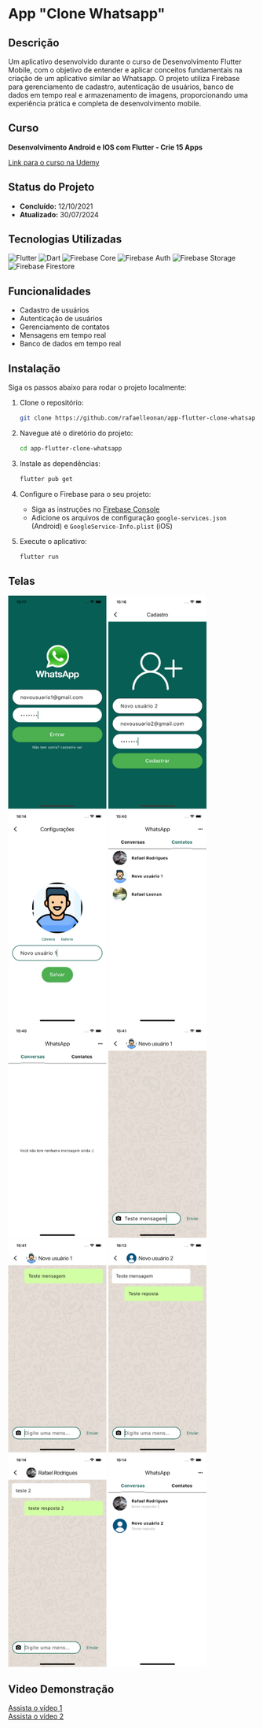 # App "Clone Whatsapp"

## Descrição

Um aplicativo desenvolvido durante o curso de Desenvolvimento Flutter Mobile, com o objetivo de entender e aplicar conceitos fundamentais na criação de um aplicativo similar ao Whatsapp. O projeto utiliza Firebase para gerenciamento de cadastro, autenticação de usuários, banco de dados em tempo real e armazenamento de imagens, proporcionando uma experiência prática e completa de desenvolvimento mobile.

## Curso

**Desenvolvimento Android e IOS com Flutter - Crie 15 Apps**

[Link para o curso na Udemy](https://www.udemy.com/course/desenvolvimento-android-e-ios-com-flutter/?couponCode=MCLARENT71824)

## Status do Projeto

- **Concluído:** 12/10/2021
- **Atualizado:** 30/07/2024

## Tecnologias Utilizadas

![Flutter](https://img.shields.io/badge/Flutter-3.22.2-blue)
![Dart](https://img.shields.io/badge/Dart-3.4.3-blue)
![Firebase Core](https://img.shields.io/badge/Firebase_Core-^3.2.0-orange)
![Firebase Auth](https://img.shields.io/badge/Firebase_Auth-^5.1.2-orange)
![Firebase Storage](https://img.shields.io/badge/Firebase_Storage-^12.1.1-orange)
![Firebase Firestore](https://img.shields.io/badge/Firebase_Firestore-^5.1.0-orange)

## Funcionalidades

- Cadastro de usuários
- Autenticação de usuários
- Gerenciamento de contatos
- Mensagens em tempo real
- Banco de dados em tempo real

## Instalação

Siga os passos abaixo para rodar o projeto localmente:

1. Clone o repositório:
    ```sh
    git clone https://github.com/rafaelleonan/app-flutter-clone-whatsapp.git
    ```
2. Navegue até o diretório do projeto:
    ```sh
    cd app-flutter-clone-whatsapp
    ```
3. Instale as dependências:
    ```sh
    flutter pub get
    ```
4. Configure o Firebase para o seu projeto:
    - Siga as instruções no [Firebase Console](https://console.firebase.google.com/)
    - Adicione os arquivos de configuração `google-services.json` (Android) e `GoogleService-Info.plist` (iOS)

5. Execute o aplicativo:
    ```sh
    flutter run
    ```

## Telas
<p>
  <img src="assets/images/simulator_screenshot_iphone13_ios16_4_login.png" alt="Tela de login" width="200"/>
  <img src="assets/images/simulator_screenshot_iphone13_ios16_4_cadastro.png" alt="Tela de cadastro" width="200"/>
  <img src="assets/images/simulator_screenshot_iphone13_ios16_4_configuracoes.png" alt="Tela de configurações" width="200"/>
  <img src="assets/images/simulator_screenshot_iphone13_ios16_4_contatos.png" alt="Tela de contatos" width="200"/>
  <img src="assets/images/simulator_screenshot_iphone13_ios16_4_conversas.png" alt="Tela de conversas" width="200"/>
  <img src="assets/images/simulator_screenshot_iphone13_ios16_4_conversa1.png" alt="Conversa1" width="200"/>
  <img src="assets/images/simulator_screenshot_iphone13_ios16_4_conversa2.png" alt="Conversa2" width="200"/>
  <img src="assets/images/simulator_screenshot_iphone13_ios16_4_conversa4.png" alt="Conversa4" width="200"/>
  <img src="assets/images/simulator_screenshot_iphone13_ios16_4_conversa5.png" alt="Conversa5" width="200"/>
  <img src="assets/images/simulator_screenshot_iphone13_ios16_4_conversa6.png" alt="Conversa6" width="200"/>
</p>

## Video Demonstração
[Assista o vídeo 1](https://ucb62501f40aaac7a5f57ccf4112.dl.dropboxusercontent.com/cd/0/inline/CXwg1F1u77K16CT7toh2TCprVeCZf4yPUpRQ8Lc9dBAeHSjdiHFnG3Msjf6eTBbGjI4Bq9NEpEK8u3oI63G52veKu5z9tU7Y6OfKgZVYcVN1y1ETDuxZ4CjvZZsljq0jtX87n5y5cUvXFoNk5C7i_2mf/file#) <br/>
[Assista o vídeo 2](https://uc5d5462df62b1edd7b725e8f5bc.dl.dropboxusercontent.com/cd/0/inline/CXwlnHcQbGoYGaBVsaIDaYQOK4wNKgLNNoNfLTvUoCHlhd1GQuW134enlZHwvh_d8IpTzy4k6I5tC_a5AxLokqXztq644lTQLDhJ3NHwwoeEOQHZBXGGhP3E4Gaq94W02KQ_aksdUp8u1fEyaaeN7R41/file#)

